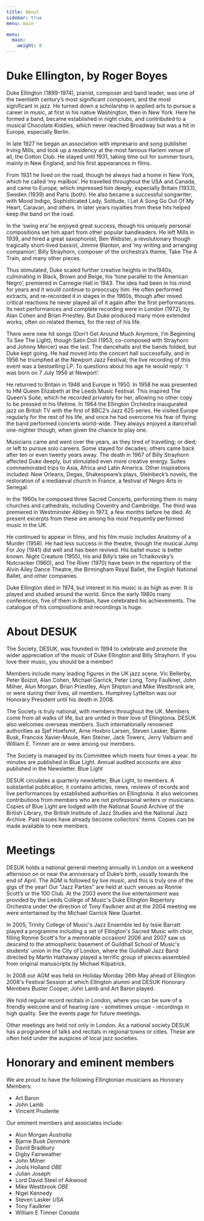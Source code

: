 ```yaml
---
title: About
sidebar: true
menu: main

menu:
  main:
    weight: 0
---
```


# Duke Ellington, by Roger Boyes

Duke Ellington (1899-1974), pianist, composer and band leader, was one of the twentieth century’s most significant composers, and the most significant in jazz. He turned down a scholarship in applied arts to pursue a career in music, at first in his native Washington, then in New York. Here he formed a band, became established in night clubs, and contributed to a musical Chocolate Kiddies, which never reached Broadway but was a hit in Europe, especially Berlin.

In late 1927 he began an association with impresario and song publisher Irving Mills, and took up a residency at the most famous Harlem venue of all, the Cotton Club. He stayed until 1931, taking time out for summer tours, mainly in New England, and his first appearances in films.

From 1931 he lived on the road, though he always had a home in New York, which he called ‘my mailbox’. He travelled throughout the USA and Canada, and came to Europe, which impressed him deeply, especially Britain (1933), Sweden (1939) and Paris (both). He also became a successful songwriter, with Mood Indigo, Sophisticated Lady, Solitude, I Let A Song Go Out Of My Heart, Caravan, and others. In later years royalties from these hits helped keep the band on the road.

In the ‘swing era’ he enjoyed great success, though his uniquely personal compositions set him apart from other popular bandleaders. He left Mills in 1939, and hired a great saxophonist, Ben Webster, a revolutionary though tragically short-lived bassist, Jimmie Blanton, and ‘my writing and arranging companion’, Billy Strayhorn, composer of the orchestra’s theme, Take The A Train, and many other pieces.

Thus stimulated, Duke scaled further creative heights in the1940s, culminating in Black, Brown and Beige, his ‘tone parallel to the American Negro’, premiered in Carnegie Hall in 1943. The idea had been in his mind for years and it would continue to preoccupy him. He often performed extracts, and re-recorded it in stages in the 1960s, though after mixed critical reactions he never played all of it again after the first performances. Its next performances and complete recording were in London (1972), by Alan Cohen and Brian Priestley. But Duke produced many more extended works, often on related themes, for the rest of his life.

There were new hit songs (Don’t Get Around Much Anymore, I’m Beginning To See The Light), though Satin Doll (1953, co-composed with Strayhorn and Johnny Mercer) was the last. The dancehalls and the bands folded, but Duke kept going. He had moved into the concert hall successfully, and in 1956 he triumphed at the Newport Jazz Festival; the live recording of this event was a bestselling LP. To questions about his age he would reply: ‘I was born on 7 July 1956 at Newport’.

He returned to Britain in 1948 and Europe in 1950. In 1958 he was presented to HM Queen Elizabeth at the Leeds Music Festival. This inspired The Queen’s Suite, which he recorded privately for her, allowing no other copy to be pressed in his lifetime. In 1964 the Ellington Orchestra inaugurated jazz on British TV with the first of BBC2’s Jazz 625 series. He visited Europe regularly for the rest of his life, and once he had overcome his fear of flying the band performed concerts world-wide. They always enjoyed a dancehall one-nighter though, when given the chance to play one.

Musicians came and went over the years, as they tired of travelling; or died; or left to pursue solo careers. Some stayed for decades; others came back after ten or even twenty years away. The death in 1967 of Billy Strayhorn affected Duke deeply, but stimulated even more creative energy. Suites commemorated trips to Asia, Africa and Latin America. Other inspirations included: New Orleans, Degas, Shakespeare’s plays, Steinbeck’s novels, the restoration of a mediaeval church in France, a festival of Negro Arts in Senegal.

In the 1960s he composed three Sacred Concerts, performing them in many churches and cathedrals, including Coventry and Cambridge. The third was premiered in Westminster Abbey in 1973, a few months before he died. At present excerpts from these are among his most frequently performed music in the UK.

He continued to appear in films, and his film music includes Anatomy of a Murder (1958). He had less success in the theatre, though the musical Jump For Joy (1941) did well and has been revived. His ballet music is better known. Night Creature (1955), his and Billy’s take on Tchaikovsky’s Nutcracker (1960), and The River (1970) have been in the repertory of the Alvin Ailey Dance Theatre, the Birmingham Royal Ballet, the English National Ballet, and other companies.

Duke Ellington died in 1974, but interest in his music is as high as ever. It is played and studied around the world. Since the early 1980s many conferences, five of them in Britain, have celebrated his achievements. The catalogue of his compositions and recordings is huge. 


# About DESUK

The Society, DESUK, was founded in 1994 to celebrate and promote the wider appreciation of the music of Duke Ellington and Billy Strayhorn. If you love their music, you should be a member!

Members include many leading figures in the UK jazz scene. Vic Bellerby, Peter Boizot, Alan Cohen, Michael Garrick, Peter Long, Tony Faulkner, John Milner, Alun Morgan, Brian Priestley, Alyn Shipton and Mike Westbrook are, or were during their lives, all members. Humphrey Lyttelton was our Honorary President until his death in 2008.

The Society is truly national, with members throughout the UK. Members come from all walks of life, but are united in their love of Ellingtonia. DESUK also welcomes overseas members. Such internationally renowned authorities as Sjef Hoefsmit, Arne Hoxbro Larsen, Steven Lasker, Bjarne Busk, Francois Xavier-Moule, Ken Steiner, Jack Towers, Jerry Valburn and William E. Timner are or were among our members.

<!-- FIXME: Link Blue Light -->
The Society is managed by its Committee which meets four times a year. Its minutes are published in Blue Light. Annual audited accounts are also published in the Newsletter.
Blue Light

DESUK circulates a quarterly newsletter, Blue Light, to members. A substantial publication, it contains articles, news, reviews of records and live performances by established authorities on Ellingtonia. It also welcomes contributions from members who are not professional writers or musicians. Copies of Blue Light are lodged with the National Sound Archive of the British Library, the British Institute of Jazz Studies and the National Jazz Archive. Past issues have already become collectors’ items. Copies can be made available to new members.

# Meetings

DESUK holds a national general meeting annually in London on a weekend afternoon on or near the anniversary of Duke’s birth, usually towards the end of April. The AGM is followed by live music, and this is truly one of the gigs of the year! Our "Jazz Parties" are held at such venues as Ronnie Scott’s or the 100 Club. At the 2003 event the live entertainment was provided by the Leeds College of Music's Duke Ellington Repertory Orchestra under the direction of Tony Faulkner and at the 2004 meeting we were entertained by the Michael Garrick New Quartet.

In 2005, Trinity College of Music's Jazz Ensemble led by Issie Barratt played a programme including a set of Ellington's Sacred Music with choir, filling Ronnie Scott's for a memorable occasion! 2006 and 2007 saw us descend to the atmospheric basement of Guildhall School of Music's students' union in the City of London, where the Guildhall Jazz Band directed by Martin Hathaway played a terrific group of pieces assembled from original manuscripts by Michael Kilpatrick.

<!-- FIXME: Used to have a link here but Ellington 2008 is down -->
In 2008 our AGM was held on Holiday Monday 26th May ahead of Ellington 2008's Festival Session at which Ellington alumni and DESUK Honorary Members Buster Cooper, John Lamb and Art Baron played.

We hold regular record recitals in London, where you can be sure of a friendly welcome and of hearing rare - sometimes unique - recordings in high quality. See the events page for future meetings.

Other meetings are held not only in London. As a national society DESUK has a programme of talks and recitals in regional towns or cities. These are often held under the auspices of local jazz societies.

# Honorary and eminent members

We are proud to have the following Ellingtonian musicians as Honorary Members:

* Art Baron
* John Lamb
* Vincent Prudente

Our eminent members and associates include:

* Alun Morgan *Australia*
* Bjarne Busk *Denmark*
* David Bradbury
* Digby Fairweather
* John Milner
* Jools Holland *OBE*
* Julian Joseph
* Lord David Steel of Aikwood
* Mike Westbrook *OBE*
* Nigel Kennedy
* Steven Lasker *USA*
* Tony Faulkner
* William E Timner *Canada*

<!--
Old content - do we still do this?

# DESUK Offers

The Society has a range of items exclusively to members. These include key rings, coasters, fridge magnets, pens and pin lapel badges. From time to time the Society negotiates with book and CD suppliers for discount rates for members. While DESUK keeps members informed of matters which may be of interest, it is the Society’s policy not to allow our membership list to be used by any outside party.
-->
